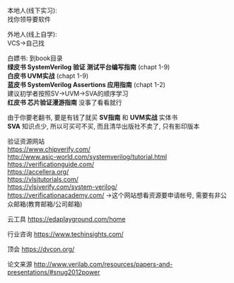 本地人(线下实习):  
找你领导要软件  

外地人(线上自学):  
VCS->自己找  

白嫖书: 到book目录  
**绿皮书 SystemVerilog 验证 测试平台编写指南** (chapt 1-9)  
**白皮书 UVM实战** (chapt 1-9)  
**蓝皮书 SystemVerilog Assertions 应用指南** (chapt 1-2)  
建议初学者按照SV->UVM->SVA的顺序学习  
**红皮书 芯片验证漫游指南** 没事了看看就行  

由于你要老翻书, 要是有钱了就买 **SV指南** 和 **UVM实战** 实体书  
**SVA** 知识点少, 所以可买可不买, 而且清华出版社不卖了, 只有影印版本  


验证资源网站  
https://www.chipverify.com/  
http://www.asic-world.com/systemverilog/tutorial.html  
https://verificationguide.com/  
https://accellera.org/  
https://vlsitutorials.com/  
https://vlsiverify.com/system-verilog/  
https://verificationacademy.com/ ->这个网站想看资源要申请帐号, 需要有非公众邮箱(教育邮箱/公司邮箱)  

云工具
https://edaplayground.com/home

行业咨询
https://www.techinsights.com/

顶会
https://dvcon.org/

论文来源
http://www.verilab.com/resources/papers-and-presentations/#snug2012power